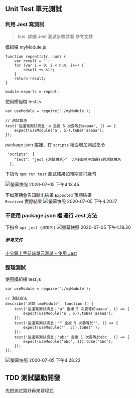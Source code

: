 ## Unit Test 單元測試
### 利用 Jest 寫測試
> tips:
> 詳細 Jest 測試步驟請看 參考文件

模組檔 myModule.js
```
function repeat(str, num) {
    var result = '';
    for (var i = 0; i < num; i++) {
        result += str;
    }
    return result;
}

module.exports = repeat;
```

使用模組檔 test.js
```
var useModule = require('./myModule');

// 測試寫法
test('這邊寫測試訊息：a 重複 5 次要等於aaaaa', () => {
    expect(useModule('a', 5)).toBe('aaaaa');
});
```
package.json 檔裡，在 `scripts` 裡面增加測試指令
```
 "scripts": {
    "test": "jest {測試檔名}"  //後面可不加運行的測試檔名
  },
```
下指令 `npm run test` 測試結果如預期會打綠勾

![螢幕快照 2020-07-05 下午4.13.45](https://i.imgur.com/PY06sUd.png)

不如預期會告知輸出結果
`Expected`  預期結果  
`Received`  實際結果
![螢幕快照 2020-07-05 下午4.20.17](https://i.imgur.com/FywqCZh.png)

### 不使用 package.json 檔 運行 Jest 方法
下指令 `npx jest {檔案名}`
![螢幕快照 2020-07-05 下午4.18.30](https://i.imgur.com/yoF0hAO.png)


##### 參考文件
[十分鐘上手前端單元測試 - 使用 Jest
](https://wcc723.github.io/development/2020/02/02/jest-intro/)

### 整理測試

使用模組檔 test.js
```
var useModule = require('./myModule');

// 測試寫法
describe('測試 useModule', function () {
    test('這邊寫測試訊息："a" 重複 5 次要等於aaaaa', () => {
        expect(useModule('a', 5)).toBe('aaaaa');
    });
    test('這邊寫測試訊息："" 重複 5 次要等於"', () => {
        expect(useModule('', 5)).toBe('');
    });
    test('這邊寫測試訊息："abc" 重複 1 次要等於abc', () => {
        expect(useModule('abc', 1)).toBe('abc');
    });
});
```
![螢幕快照 2020-07-05 下午4.28.22](https://i.imgur.com/gnCYz5k.png)


## TDD 測試驅動開發
先把測試寫好再來寫程式